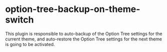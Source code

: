# option-tree-backup-on-theme-switch
This plugin is responsible to auto-backup of the Option Tree settings for the current theme, and auto-restore the Option Tree settings for the next theme is going to be activated.
